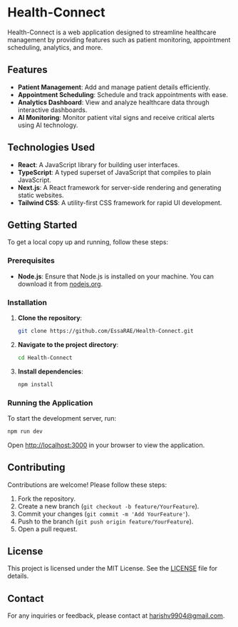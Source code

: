 # Health-Connect

Health-Connect is a web application designed to streamline healthcare management by providing features such as patient monitoring, appointment scheduling, analytics, and more.

## Features

- **Patient Management**: Add and manage patient details efficiently.
- **Appointment Scheduling**: Schedule and track appointments with ease.
- **Analytics Dashboard**: View and analyze healthcare data through interactive dashboards.
- **AI Monitoring**: Monitor patient vital signs and receive critical alerts using AI technology.

## Technologies Used

- **React**: A JavaScript library for building user interfaces.
- **TypeScript**: A typed superset of JavaScript that compiles to plain JavaScript.
- **Next.js**: A React framework for server-side rendering and generating static websites.
- **Tailwind CSS**: A utility-first CSS framework for rapid UI development.

## Getting Started

To get a local copy up and running, follow these steps:

### Prerequisites

- **Node.js**: Ensure that Node.js is installed on your machine. You can download it from [nodejs.org](https://nodejs.org/).

### Installation

1. **Clone the repository**:

   ```bash
   git clone https://github.com/EssaRAE/Health-Connect.git
   ```

2. **Navigate to the project directory**:

   ```bash
   cd Health-Connect
   ```

3. **Install dependencies**:

   ```bash
   npm install
   ```

### Running the Application

To start the development server, run:

```bash
npm run dev
```

Open [http://localhost:3000](http://localhost:3000) in your browser to view the application.

## Contributing

Contributions are welcome! Please follow these steps:

1. Fork the repository.
2. Create a new branch (`git checkout -b feature/YourFeature`).
3. Commit your changes (`git commit -m 'Add YourFeature'`).
4. Push to the branch (`git push origin feature/YourFeature`).
5. Open a pull request.

## License

This project is licensed under the MIT License. See the [LICENSE](LICENSE) file for details.

## Contact

For any inquiries or feedback, please contact at [harishv9904@gmail.com](mailto:your-harishv9904@gmail.com).

